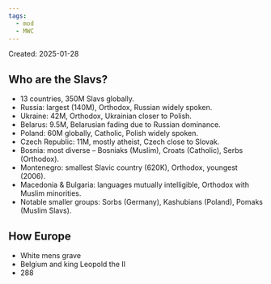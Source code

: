 ```yaml
---
tags:
  - mod
  - MWC
---
```

Created: 2025-01-28

## Who are the Slavs?
- 13 countries, 350M Slavs globally.
- Russia: largest (140M), Orthodox, Russian widely spoken.
- Ukraine: 42M, Orthodox, Ukrainian closer to Polish.
- Belarus: 9.5M, Belarusian fading due to Russian dominance.
- Poland: 60M globally, Catholic, Polish widely spoken.
- Czech Republic: 11M, mostly atheist, Czech close to Slovak.
- Bosnia: most diverse – Bosniaks (Muslim), Croats (Catholic), Serbs (Orthodox).
- Montenegro: smallest Slavic country (620K), Orthodox, youngest (2006).
- Macedonia & Bulgaria: languages mutually intelligible, Orthodox with Muslim minorities.
- Notable smaller groups: Sorbs (Germany), Kashubians (Poland), Pomaks (Muslim Slavs).

## How Europe
- White mens grave
- Belgium and king Leopold the II
- 288